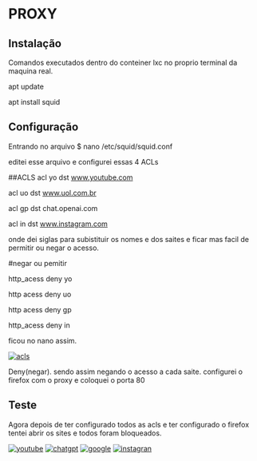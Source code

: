 # PROXY

## Instalação
Comandos executados dentro do conteiner lxc no proprio terminal da maquina real.
  
  apt update

  apt install squid  

## Configuração
Entrando no arquivo
$ nano /etc/squid/squid.conf

editei esse arquivo e configurei essas 4 ACLs 

##ACLS
acl yo dst www.youtube.com

acl uo dst www.uol.com.br

acl gp dst chat.openai.com

acl in dst www.instagram.com  

onde dei siglas para subistituir os nomes e dos saites e ficar mas facil de permitir ou negar o acesso.

#negar ou pemitir

http_acess deny yo

http acess deny uo 

http acess deny gp

http_acess deny in

ficou no nano assim.

[![acls](https://i.im.ge/2023/12/29/xxnnRh.acls.png)](https://im.ge/i/xxnnRh)

Deny(negar). sendo assim negando o acesso a cada saite.
configurei o firefox com o proxy e coloquei o porta 80


## Teste
Agora depois de ter configurado todos as acls e ter configurado o firefox tentei abrir os sites 
e todos foram bloqueados.

[![youtube](https://i.im.ge/2023/12/29/xx4d40.youtube.png)](https://im.ge/i/xx4d40)
[![chatgpt](https://i.im.ge/2023/12/29/xx4S3W.chatgpt.png)](https://im.ge/i/xx4S3W)
[![google](https://i.im.ge/2023/12/29/xx42Ur.google.png)](https://im.ge/i/xx42Ur)
[![instagran](https://i.im.ge/2023/12/29/xx41Tm.instagran.png)](https://im.ge/i/xx41Tm)

